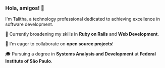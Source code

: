 ### Hola, amigos! 👋

I'm Talitha, a technology professional dedicated to achieving excellence in software development.

🌱 Currently broadening my skills in **Ruby on Rails** and **Web Development**.

🤝 I'm eager to collaborate on **open source projects**!

🎓 Pursuing a degree in **Systems Analysis and Development** at **Federal Institute of São Paulo**.
